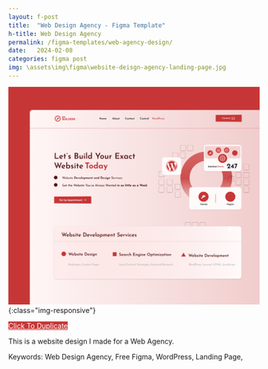 ```yaml
---
layout: f-post
title:  "Web Design Agency - Figma Template"
h-title: Web Design Agency
permalink: /figma-templates/web-agency-design/
date:   2024-02-08
categories: figma post
img: \assets\img\figma\website-deisgn-agency-landing-page.jpg
---
```


![image-title-here](\assets\img\figma\website-deisgn-agency-landing-page.jpg){:class="img-responsive"}

<a style="color:#fff;background:#C73636;"
class="button" href="https://www.figma.com/community/file/1296574604709171974/site-builder-landing-page" target="_blank">Click To Duplicate</a>

This is a website design I made for a Web Agency.

Keywords: Web Design Agency, Free Figma, WordPress, Landing Page,